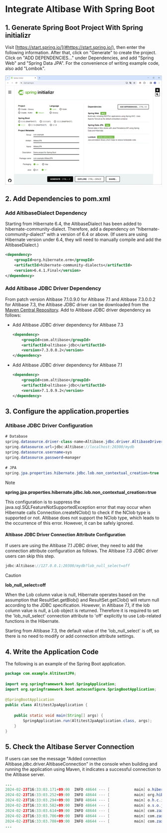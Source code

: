 # Integrate Altibase With Spring Boot

## 1. Generate Spring Boot Project With Spring initializr

Visit [https://start.spring.io/](#https://start.spring.io/), then enter the following information. After that, click on "Generate" to create the project. Click on "ADD DEPENDENCIES..." under Dependencies, and add "Spring Web" and "Spring Data JPA". For the convenience of writing example code, also add "Lombok".

<img src="../media/JPA/spring_initializr.png"/>

## 2. Add Dependencies to pom.xml

### Add AltibaseDialect Dependency

Starting from Hibernate 6.4, the AltibaseDialect has been added to hibernate-community-dialect. Therefore, add a dependency on "hibernate-community-dialect" with a version of 6.4 or above. (If users are using Hibernate version under 6.4, they will need to manually compile and add the AltibaseDialect.)

```xml
<dependency>
    <groupId>org.hibernate.orm</groupId>
    <artifactId>hibernate-community-dialects</artifactId>
    <version>6.4.1.Final</version>
</dependency>
```

### Add Altibase JDBC Driver Dependency

From patch version Altibase 7.1.0.9.0 for Altibase 7.1 and Altibase 7.3.0.0.2 for Altibase 7.3, the Altibase JDBC driver can be downloaded from the [Maven Central Repository](https://mvnrepository.com/artifact/com.altibase/altibase-jdbc). Add to Altibase JDBC driver dependency as follows: 

* Add Altibase JDBC driver dependency for Altibase 7.3

  ```xml
  <dependency>
      <groupId>com.altibase</groupId>
      <artifactId>altibase-jdbc</artifactId>
      <version>7.3.0.0.2</version>
  </dependency>
  ```

* Add Altibase JDBC driver dependency for Altibase 7.1

  ```xml
  <dependency>
      <groupId>com.altibase</groupId>
      <artifactId>altibase-jdbc</artifactId>
      <version>7.1.0.9.2</version>
  </dependency>
  ```

## 3. Configure the application.properties

### Altibase JDBC Driver Configuration

```java
# Database
spring.datasource.driver-class-name=Altibase.jdbc.driver.AltibaseDriver
spring.datasource.url=jdbc:Altibase://localhost:20300/mydb
spring.datasource.username=sys
spring.datasource.password=manager

# JPA
spring.jpa.properties.hibernate.jdbc.lob.non_contextual_creation=true
```

> [!NOTE]
>
> **spring.jpa.properties.hibernate.jdbc.lob.non_contextual_creation=true** 
>
> This configuration is to suppress the java.sql.SQLFeatureNotSupportedException error that may occur when Hibernate calls Connection.createNClob() to check if the NClob type is supported or not. Altibase does not support the NClob type, which leads to the occurrence of this error. However, it can be safely ignored.

#### Altibase JDBC Driver Connection Attribute Configuration

If users are using the Altibase 7.1 JDBC driver, they need to add the connection attribute configuration as follows. The Altibase 7.3 JDBC driver users can skip this step.

```java
jdbc:Altibase://127.0.0.1:20300/mydb?lob_null_select=off
```

> [!CAUTION]
>
> **lob_null_select=off**
>
> When the Lob column value is null, Hibernate operates based on the assumption that ResultSet.getBlob() and ResultSet.getClob() will return null according to the JDBC specification. However, in Altibase 7.1, if the lob column value is null, a Lob object is returned. Therefore it is required to set the 'lob_null_select' connection attribute to 'off' explicitly to use Lob-related functions in the Hibernate.
>
> Starting from Altibase 7.3, the default value of the 'lob_null_select' is off, so there is no need to modify or add connection attribute settings.

## 4. Write the Application Code 

The following is an example of the Spring Boot application.

```java
package com.example.AltitestJPA;

import org.springframework.boot.SpringApplication;
import org.springframework.boot.autoconfigure.SpringBootApplication;

@SpringBootApplication
public class AltitestJpaApplication {

	public static void main(String[] args) {
		SpringApplication.run(AltitestJpaApplication.class, args);
	}
}
```

## 5. Check the Altibase Server Connection

If users can see the message "Added connection Altibase.jdbc.driver.AltibaseConnection" in the console when building and running the application using Maven, it indicates a successful connection to the Altibase server.

```java
... 
2024-02-23T16:33:03.171+09:00  INFO 48644 --- [           main] o.hibernate.jpa.internal.util.LogHelper  : HHH000204: Processing PersistenceUnitInfo [name: default]
2024-02-23T16:33:03.252+09:00  INFO 48644 --- [           main] org.hibernate.Version                    : HHH000412: Hibernate ORM core version 6.4.1.Final
2024-02-23T16:33:03.294+09:00  INFO 48644 --- [           main] o.h.c.internal.RegionFactoryInitiator    : HHH000026: Second-level cache disabled
2024-02-23T16:33:03.582+09:00  INFO 48644 --- [           main] o.s.o.j.p.SpringPersistenceUnitInfo      : No LoadTimeWeaver setup: ignoring JPA class transformer
2024-02-23T16:33:03.614+09:00  INFO 48644 --- [           main] com.zaxxer.hikari.HikariDataSource       : HikariPool-1 - Starting...
2024-02-23T16:33:03.706+09:00  INFO 48644 --- [           main] com.zaxxer.hikari.pool.HikariPool        : HikariPool-1 - Added connection Altibase.jdbc.driver.AltibaseConnection@2a99ca99
2024-02-23T16:33:03.708+09:00  INFO 48644 --- [           main] com.zaxxer.hikari.HikariDataSource       : HikariPool-1 - Start completed.
...
```

